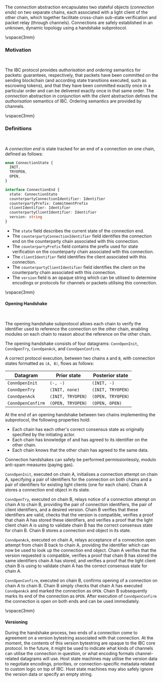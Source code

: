 The *connection* abstraction encapsulates two stateful objects (*connection ends*) on two separate chains, each associated with a light client of the other chain, which together facilitate cross-chain sub-state verification and packet relay (through channels). Connections are safely established in an unknown, dynamic topology using a handshake subprotocol. 

\vspace{3mm}

### Motivation

&nbsp;

The IBC protocol provides *authorisation* and *ordering* semantics for packets: guarantees, respectively, that packets have been committed on the sending blockchain (and according state transitions executed, such as escrowing tokens), and that they have been committed exactly once in a particular order and can be delivered exactly once in that same order. The *connection* abstraction in conjunction with the *client* abstraction  defines the *authorisation* semantics of IBC. Ordering semantics are provided by channels.

\vspace{3mm}

### Definitions

&nbsp;

A *connection end* is state tracked for an end of a connection on one chain, defined as follows:

```typescript
enum ConnectionState {
  INIT,
  TRYOPEN,
  OPEN,
}
```

```typescript
interface ConnectionEnd {
  state: ConnectionState
  counterpartyConnectionIdentifier: Identifier
  counterpartyPrefix: CommitmentPrefix
  clientIdentifier: Identifier
  counterpartyClientIdentifier: Identifier
  version: string
}
```

- The `state` field describes the current state of the connection end.
- The `counterpartyConnectionIdentifier` field identifies the connection end on the counterparty chain associated with this connection.
- The `counterpartyPrefix` field contains the prefix used for state verification on the counterparty chain associated with this connection.
- The `clientIdentifier` field identifies the client associated with this connection.
- The `counterpartyClientIdentifier` field identifies the client on the counterparty chain associated with this connection.
- The `version` field is an opaque string which can be utilised to determine encodings or protocols for channels or packets utilising this connection.

\vspace{3mm}

#### Opening Handshake

&nbsp;

The opening handshake subprotocol allows each chain to verify the identifier used to reference the connection on the other chain, enabling modules on each chain to reason about the reference on the other chain.

The opening handshake consists of four datagrams: `ConnOpenInit`, `ConnOpenTry`, `ConnOpenAck`, and `ConnOpenConfirm`.

A correct protocol execution, between two chains `A` and `B`, with connection states formatted as `(A, B)`, flows as follows:

| Datagram          | Prior state       | Posterior state   |
| ----------------- | ----------------- | ----------------- |
| `ConnOpenInit`    | `(-, -)`          | `(INIT, -)`       |
| `ConnOpenTry`     | `(INIT, none)`    | `(INIT, TRYOPEN)` |
| `ConnOpenAck`     | `(INIT, TRYOPEN)` | `(OPEN, TRYOPEN)` |
| `ConnOpenConfirm` | `(OPEN, TRYOPEN)` | `(OPEN, OPEN)`    |

At the end of an opening handshake between two chains implementing the subprotocol, the following properties hold:

- Each chain has each other's correct consensus state as originally specified by the initiating actor.
- Each chain has knowledge of and has agreed to its identifier on the other chain.
- Each chain knows that the other chain has agreed to the same data.

Connection handshakes can safely be performed permissionlessly, modulo anti-spam measures (paying gas).

`ConnOpenInit`, executed on chain A, initialises a connection attempt on chain A, specifying a pair of identifiers
for the connection on both chains and a pair of identifiers for existing light clients (one for
each chain). Chain A stores a connection end object in its state.

`ConnOpenTry`, executed on chain B, relays notice of a connection attempt on chain A to chain B,
providing the pair of connection identifiers, the pair of client identifiers, and a desired version.
Chain B verifies that these identifiers are valid, checks that the version is compatible, verifies
a proof that chain A has stored these identifiers, and verifies a proof that the light client chain A
is using to validate chain B has the correct consensus state for chain B. Chain B stores a connection
end object in its state.

`ConnOpenAck`, executed on chain A, relays acceptance of a connection open attempt from chain B back to chain A,
providing the identifier which can now be used to look up the connection end object. Chain A verifies
that the version requested is compatible, verifies a proof that chain B has stored the same identifiers
chain A has stored, and verifies a proof that the light client chain B is using to validate chain A has the
correct consensus state for chain A.

`ConnOpenConfirm`, executed on chain B, confirms opening of a connection on chain A to chain B.
Chain B simply checks that chain A has executed `ConnOpenAck` and marked the connection as `OPEN`.
Chain B subsequently marks its end of the connection as `OPEN`. After execution of `ConnOpenConfirm`
the connection is open on both ends and can be used immediately.

\vspace{3mm}

#### Versioning

During the handshake process, two ends of a connection come to agreement on a version bytestring associated
with that connection. At the moment, the contents of this version bytestring are opaque to the IBC core protocol.
In the future, it might be used to indicate what kinds of channels can utilise the connection in question, or
what encoding formats channel-related datagrams will use. Host state machines may utilise the version data
to negotiate encodings, priorities, or connection-specific metadata related to custom logic on top of IBC.
Host state machines may also safely ignore the version data or specify an empty string.
